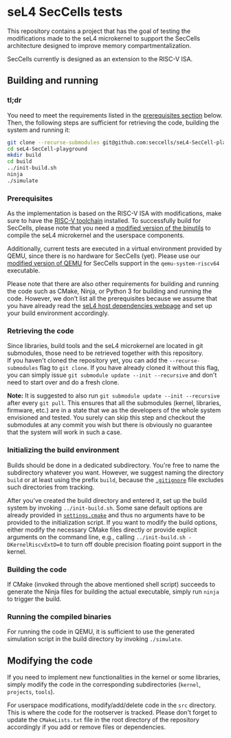 # seL4 SecCells tests

This repository contains a project that has the goal of testing the modifications made to the seL4 microkernel to
support the SecCells architecture designed to improve memory compartmentalization.

SecCells currently is designed as an extension to the RISC-V ISA.

## Building and running

### tl;dr

You need to meet the requirements listed in the [prerequisites section](#prerequisites) below.
Then, the following steps are sufficient for retrieving the code, building the system and running it:

```bash
git clone --recurse-submodules git@github.com:seccells/seL4-SecCell-playground.git
cd seL4-SecCell-playground
mkdir build
cd build
../init-build.sh
ninja
./simulate
```

### Prerequisites

As the implementation is based on the RISC-V ISA with modifications, make sure to have the
[RISC-V toolchain](https://github.com/riscv-collab/riscv-gnu-toolchain) installed.
To successfully build for SecCells, please note that you need a
[modified version of the binutils](https://github.com/seccells/riscv-binutils-gdb/tree/secure) to compile the seL4
microkernel and the userspace components.

Additionally, current tests are executed in a virtual environment provided by QEMU, since there is no hardware for
SecCells (yet).
Please use our [modified version of QEMU](https://github.com/seccells/qemu/tree/secure-florian) for SecCells support in
the `qemu-system-riscv64` executable.

Please note that there are also other requirements for building and running the code such as CMake, Ninja, or Python 3
for building and running the code.
However, we don't list all the prerequisites because we assume that you have already read the
[seL4 host dependencies webpage](https://docs.sel4.systems/projects/buildsystem/host-dependencies.html) and set up your
build environment accordingly.

### Retrieving the code

Since libraries, build tools and the seL4 microkernel are located in git submodules, those need to be retrieved together
with this repository.  
If you haven't cloned the repository yet, you can add the `--recurse-submodules` flag to `git clone`.
If you have already cloned it without this flag, you can simply issue `git submodule update --init --recursive` and
don't need to start over and do a fresh clone.

__Note:__ It is suggested to also run `git submodule update --init --recursive` after every `git pull`.
This ensures that all the submodules (kernel, libraries, firmware, etc.) are in a state that we as the developers of the
whole system envisioned and tested.
You surely can skip this step and checkout the submodules at any commit you wish but there is obviously no guarantee
that the system will work in such a case.

### Initializing the build environment

Builds should be done in a dedicated subdirectory.
You're free to name the subdirectory whatever you want.
However, we suggest naming the directory `build` or at least using the prefix `build`, because the
[`.gitignore`](./.gitignore) file excludes such directories from tracking.

After you've created the build directory and entered it, set up the build system by invoking
`../init-build.sh`.
Some sane default options are already provided in [`settings.cmake`](./settings.cmake) and thus no arguments have to be
provided to the initialization script.
If you want to modify the build options, either modify the necessary CMake files directly or provide explicit arguments
on the command line, e.g., calling `../init-build.sh -DKernelRiscvExtD=0` to turn off double precision floating point
support in the kernel.

### Building the code

If CMake (invoked through the above mentioned shell script) succeeds to generate the Ninja files for building the actual
executable, simply run `ninja` to trigger the build.

### Running the compiled binaries

For running the code in QEMU, it is sufficient to use the generated simulation script in the build directory by invoking
`./simulate`.

## Modifying the code

If you need to implement new functionalities in the kernel or some libraries, simply modify the code in the
corresponding subdirectories (`kernel`, `projects`, `tools`).

For userspace modifications, modify/add/delete code in the `src` directory.
This is where the code for the rootserver is tracked.
Please don't forget to update the `CMakeLists.txt` file in the root directory of the repository accordingly if you add
or remove files or dependencies.
